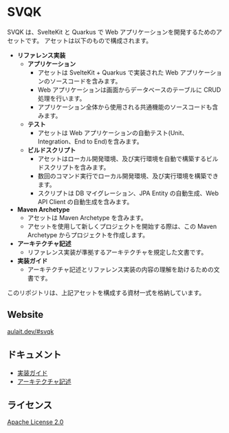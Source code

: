 # SVQK

SVQK は、SvelteKit と Quarkus で Web アプリケーションを開発するためのアセットです。
アセットは以下のもので構成されます。

- **リファレンス実装**
  - **アプリケーション**
    - アセットは SvelteKit + Quarkus で実装された Web アプリケーションのソースコードを含みます。
    - Web アプリケーションは画面からデータベースのテーブルに CRUD 処理を行います。
    - アプリケーション全体から使用される共通機能のソースコードも含みます。
  - **テスト**
    - アセットは Web アプリケーションの自動テスト(Unit、Integration、End to End)を含みます。
  - **ビルドスクリプト**
    - アセットはローカル開発環境、及び実行環境を自動で構築するビルドスクリプトを含みます。
    - 数回のコマンド実行でローカル開発環境、及び実行環境を構築できます。
    - スクリプトは DB マイグレーション、JPA Entity の自動生成、Web API Client の自動生成を含みます。
- **Maven Archetype**
  - アセットは Maven Archetype を含みます。
  - アセットを使用して新しくプロジェクトを開始する際は、この Maven Archetype からプロジェクトを作成します。
- **アーキテクチャ記述**
  - リファレンス実装が準拠するアーキテクチャを規定した文書です。
- **実装ガイド**
  - アーキテクチャ記述とリファレンス実装の内容の理解を助けるための文書です。

このリポジトリは、上記アセットを構成する資材一式を格納しています。

## Website

[aulait.dev/#svqk](https://aulait.dev/#svqk)

## ドキュメント

- [実装ガイド](https://aulait.dev/svqk/0.9.2/en/impl-guide/)
- [アーキテクチャ記述](https://aulait.dev/svqk/0.9.2/en/arch-desc/)

## ライセンス

[Apache License 2.0](LICENSE)
